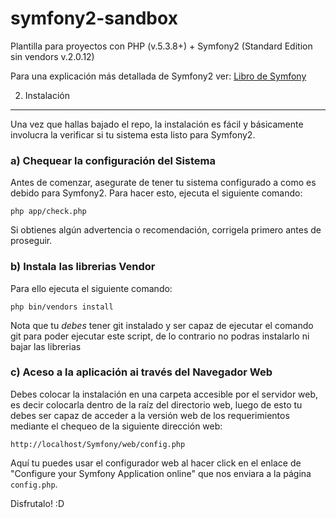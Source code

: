 symfony2-sandbox
================

Plantilla para proyectos con PHP (v.5.3.8+) + Symfony2 (Standard Edition sin vendors v.2.0.12)

Para una explicación más detallada de Symfony2 ver:
[Libro de Symfony](http://symfony.com/doc/current/book/index.html)

2) Instalación
--------------

Una vez que hallas bajado el repo, la instalación es fácil y básicamente involucra
la verificar si tu sistema esta listo para Symfony2.

### a) Chequear la configuración del Sistema

Antes de comenzar, asegurate de tener tu sistema configurado a como es debido
para Symfony2. Para hacer esto, ejecuta el siguiente comando:

    php app/check.php

Si obtienes algún advertencia o recomendación, corrigela primero antes de proseguir.

### b) Instala las librerias Vendor

Para ello ejecuta el siguiente comando:

    php bin/vendors install

Nota que tu *debes* tener git instalado y ser capaz de ejecutar el comando git
para poder ejecutar este script, de lo contrario no podras instalarlo ni bajar
las librerias

### c) Aceso a la aplicación ai través del Navegador Web

Debes colocar la instalación en una carpeta accesible por el servidor web,
es decir colocarla dentro de la raíz del directorio web, luego de esto tu debes
ser capaz de acceder a la versión web de los requerimientos mediante el chequeo
de la siguiente dirección web:

    http://localhost/Symfony/web/config.php

Aquí tu puedes usar el configurador web al hacer click en el enlace de 
"Configure your Symfony Application online" que nos enviara a la página
``config.php``.

Disfrutalo! :D
